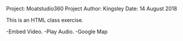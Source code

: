 Project: Moatstudio360 Project
Author: Kingsley
Date: 14 August 2018

This is an HTML class exercise.

-Embed Video.
-Play Audio.
-Google Map
